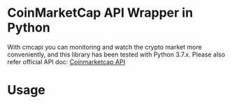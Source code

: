 # CoinMarketCap API Wrapper in Python

With cmcapi you can monitoring and watch the crypto market more conveniently, and this library has been tested with Python 3.7.x.
Please also refer official API doc: [Coinmarketcap API](https://coinmarketcap.com/api/documentation/v1/#tag/cryptocurrency)

# Usage
